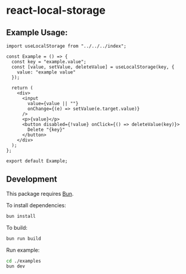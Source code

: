 # react-local-storage

## Example Usage:

```tsx
import useLocalStorage from "../../../index";

const Example = () => {
  const key = "example.value";
  const [value, setValue, deleteValue] = useLocalStorage(key, {
    value: "example value"
  });

  return (
    <div>
      <input
        value={value || ""}
        onChange={(e) => setValue(e.target.value)}
      />
      <p>{value}</p>
      <button disabled={!value} onClick={() => deleteValue(key)}>
        Delete "{key}"
      </button>
    </div>
  );
};

export default Example;
```

## Development

This package requires [Bun](https://bun.sh/).

To install dependencies:

```bash
bun install
```

To build:

```bash
bun run build
```

Run example:

```bash
cd ./examples
bun dev
```
